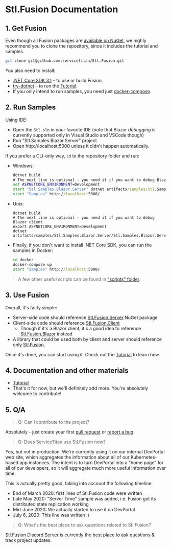 # Stl.Fusion Documentation

## 1. Get Fusion

Even though all Fusion packages are 
[available on NuGet](https://www.nuget.org/packages?q=Owner%3Aservicetitan+Tags%3Astl_fusion),
we highly recommend you to clone the repository, since it includes
the tutorial and samples.

```bash
git clone git@github.com:servicetitan/Stl.Fusion.git
```

You also need to install:
- [.NET Core SDK 3.1](https://dotnet.microsoft.com/download) 
  &ndash; to use or build Fusion. 
- [try-dotnet](https://github.com/dotnet/try/blob/master/DotNetTryLocal.md) 
  &ndash; to run the [Tutorial](tutorial/README.md).
- If you only intend to run samples, you need just 
  [docker-compose](https://docs.docker.com/compose/install/). 

## 2. Run Samples

Using IDE:
* Open the `Stl.sln` in your favorite IDE
(note that Blazor *debugging* is currently supported only in Visual Studio and VSCode though)
* Run "Stl.Samples.Blazor.Server" project
* Open http://localhost:5000 unless it didn't happen automatically.

If you prefer a CLI-only way, `cd` to the repository folder and run:

*   Windows:
    ```cmd
    dotnet build
    # The next line is optional - you need it if you want to debug Blazor client
    set ASPNETCORE_ENVIRONMENT=Development
    start "Stl.Samples.Blazor.Server" dotnet artifacts/samples/Stl.Samples.Blazor.Server/Stl.Samples.Blazor.Server.dll
    start "Samples" http://localhost:5000/
    ``` 
*   Unix:
    ```
    dotnet build
    # The next line is optional - you need it if you want to debug Blazor client
    export ASPNETCORE_ENVIRONMENT=Development
    dotnet artifacts/samples/Stl.Samples.Blazor.Server/Stl.Samples.Blazor.Server.dll
    ```
*   Finally, if you don't want to install .NET Core SDK, you can run the samples 
    in Docker:
    ```cmd
    cd docker
    docker-compose up 
    start "Samples" http://localhost:5000/
    ```

> A few other useful scripts can be found in 
> ["scripts" folder](https://github.com/servicetitan/Stl/tree/master/scripts).

## 3. Use Fusion

Overall, it's fairly simple:
* Server-side code should reference 
  [Stl.Fusion.Server](https://www.nuget.org/packages/Stl.Fusion.Server/) NuGet package
* Client-side code should reference
  [Stl.Fusion.Client](https://www.nuget.org/packages/Stl.Fusion.Client/)
  * Though if it's a Blazor client, it's a good idea to reference 
    [Stl.Fusion.Blazor](https://www.nuget.org/packages/Stl.Fusion.Blazor/) instead
* A library that could be used both by client and server should reference only 
  [Stl.Fusion](https://www.nuget.org/packages/Stl.Fusion/). 

Once it's done, you can start using it. 
Check out the [Tutorial](tutorial/README.md) to learn how.

## 4. Documentation and other materials

* [Tutorial](tutorial/README.md)
* That's it for now, but we'll definitely add more. 
  You're absolutely welcome to contribute!

## 5. Q/A

> Q: Can I contribute to the project?

Absolutely - just create your first 
[pull request](https://github.com/servicetitan/Stl/pulls) or 
[report a bug](https://github.com/servicetitan/Stl/issues).

> Q: Does ServiceTitan use Stl.Fusion now?

Yes, but not in production. We're currently using it on our internal DevPortal web site, 
which aggregates the information about all of our Kubernetes-based app instances.
The intent is to turn DevPortal into a "home page" for all of our developers, 
so it will aggregate much more useful information over time.

This is actually pretty good, taking into account the following timeline:
* End of March 2020: first lines of Stl.Fusion code were written
* Late May 2020: "Server Time" sample was added, i.e. Fusion got its 
  distributed state replication working
* Mid-June 2020: We actually started to use it on DevPortal
* July 6, 2020: This line was written :)    
  
> Q: What's the best place to ask questions related to Stl.Fusion?

[Stl.Fusion Discord Server](https://discord.gg/jpdnjM) is currently the best 
place to ask questions & track project updates. 

